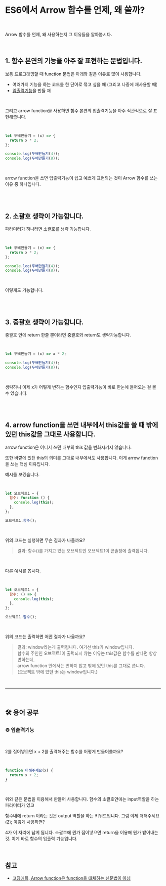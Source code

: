 # ES6에서 Arrow 함수를 언제, 왜 쓸까?

<br>

Arrow 함수를 언제, 왜 사용하는지 그 이유들을 알아봅시다.

<br>

## 1. 함수 본연의 기능을 아주 잘 표현하는 문법입니다.

보통 프로그래밍할 때 function 문법은 아래와 같은 이유로 많이 사용합니다.

- 여러가지 기능을 하는 코드를 한 단어로 묶고 싶을 때 (그리고 나중에 재사용할 때)
- [입출력기능](#gear-입출력기능)을 만들 때

<br>

그리고 arrow function을 사용하면 함수 본연의 입출력기능을 아주 직관적으로 잘 표현해줍니다.

<br>

```js
let 두배만들기 = (x) => {
  return x * 2;
};

console.log(두배만들기(4));
console.log(두배만들기(8));
```

<br>

arrow function을 쓰면 입출력기능이 쉽고 예쁘게 표현되는 것이 Arrow 함수를 쓰는 이유 중 하나입니다.

<br>

<br>

## 2. 소괄호 생략이 가능합니다.

파라미터가 하나라면 소괄호를 생략 가능합니다.

<br>

```js
let 두배만들기 = (x) => {
  return x * 2;
};

console.log(두배만들기(4));
console.log(두배만들기(8));
```

<br>

이렇게도 가능합니다.

<br>

<br>

## 3. 중괄호 생략이 가능합니다.

중괄호 안에 return 한줄 뿐이라면 중괄호와 return도 생략가능합니다.

<br>

```js
let 두배만들기 = (x) => x * 2;

console.log(두배만들기(4));
console.log(두배만들기(8));
```

<br>

생략하니 이제 x가 어떻게 변하는 함수인지 입출력기능이 바로 한눈에 들어오는 걸 볼 수 있습니다.

<br>

<br>

## 4. arrow function을 쓰면 내부에서 this값을 쓸 때 밖에 있던 this값을 그대로 사용합니다.

arrow function은 어디서 쓰던 내부의 this 값을 변화시키지 않습니다. <br>

또한 바깥에 있던 this의 의미를 그대로 내부에서도 사용합니다. 이게 arrow function을 쓰는 핵심 이유입니다. <br>

예시를 보겠습니다.

<br>

```js
let 오브젝트1 = {
  함수: function () {
    console.log(this);
  },
};

오브젝트1.함수();
```

<br>

위의 코드는 실행하면 무슨 결과가 나올까요? <br>

> 결과: 함수()를 가지고 있는 오브젝트인 오브젝트1이 콘솔창에 출력됩니다.

<br>

다른 예시를 봅시다.

<br>

```js
let 오브젝트1 = {
  함수: () => {
    console.log(this);
  },
};

오브젝트1.함수();
```

<br>

위의 코드는 출력하면 어떤 결과가 나올까요? <br>

> 결과: window라는게 출력됩니다. 여기선 this가 window입니다. <br>
> 함수의 주인인 오브젝트1이 출력되지 않는 이유는 this값은 함수를 만나면 항상 변하는데, <br>
> arrow function 안에서는 변하지 않고 밖에 있던 this를 그대로 씁니다. <br>
> (오브젝트 밖에 있던 this는 window입니다.)

<br>

---

<br>

## :hammer_and_wrench: 용어 공부

### :gear: 입출력기능

<br>

2를 집어넣으면 x + 2를 출력해주는 함수를 어떻게 만들어쓸까요?

<br>

```js
function 더해주세요(x) {
  return x + 2;
}
```

<br>

위와 같은 문법을 이용해서 만들어 사용합니다. 함수의 소괄호안에는 input역할을 하는 파라미터가 있고 <br>

함수내에 return 이라는 것은 output 역할을 하는 키워드입니다. 그럼 이제 더해주세요(2); 이렇게 사용하면? <br>

4가 이 자리에 남게 됩니다. 소괄호에 뭔가 집어넣으면 return을 이용해 뭔가 뱉어내는 것. 이게 바로 함수의 입출력 기능입니다.

<br>

## 참고

- [코딩애플, Arrow function은 function을 대체하는 신문법이 아님](https://codingapple.com/unit/es6-3-arrow-function-why/)
